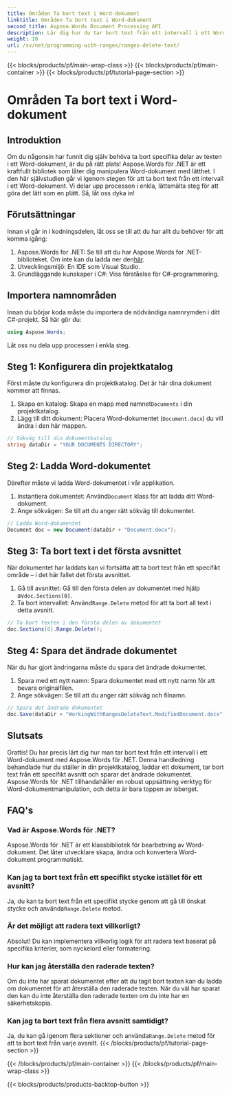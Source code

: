```yaml
---
title: Områden Ta bort text i Word-dokument
linktitle: Områden Ta bort text i Word-dokument
second_title: Aspose.Words Document Processing API
description: Lär dig hur du tar bort text från ett intervall i ett Word-dokument med Aspose.Words för .NET med denna steg-för-steg handledning. Perfekt för C#-utvecklare.
weight: 10
url: /sv/net/programming-with-ranges/ranges-delete-text/
---
```


{{< blocks/products/pf/main-wrap-class >}}
{{< blocks/products/pf/main-container >}}
{{< blocks/products/pf/tutorial-page-section >}}

# Områden Ta bort text i Word-dokument

## Introduktion

Om du någonsin har funnit dig själv behöva ta bort specifika delar av texten i ett Word-dokument, är du på rätt plats! Aspose.Words för .NET är ett kraftfullt bibliotek som låter dig manipulera Word-dokument med lätthet. I den här självstudien går vi igenom stegen för att ta bort text från ett intervall i ett Word-dokument. Vi delar upp processen i enkla, lättsmälta steg för att göra det lätt som en plätt. Så, låt oss dyka in!

## Förutsättningar

Innan vi går in i kodningsdelen, låt oss se till att du har allt du behöver för att komma igång:

1.  Aspose.Words for .NET: Se till att du har Aspose.Words for .NET-biblioteket. Om inte kan du ladda ner den[här](https://releases.aspose.com/words/net/).
2. Utvecklingsmiljö: En IDE som Visual Studio.
3. Grundläggande kunskaper i C#: Viss förståelse för C#-programmering.

## Importera namnområden

Innan du börjar koda måste du importera de nödvändiga namnrymden i ditt C#-projekt. Så här gör du:

```csharp
using Aspose.Words;
```

Låt oss nu dela upp processen i enkla steg.

## Steg 1: Konfigurera din projektkatalog

Först måste du konfigurera din projektkatalog. Det är här dina dokument kommer att finnas.

1.  Skapa en katalog: Skapa en mapp med namnet`Documents` i din projektkatalog.
2. Lägg till ditt dokument: Placera Word-dokumentet (`Document.docx`) du vill ändra i den här mappen.

```csharp
// Sökväg till din dokumentkatalog
string dataDir = "YOUR DOCUMENTS DIRECTORY";
```

## Steg 2: Ladda Word-dokumentet

Därefter måste vi ladda Word-dokumentet i vår applikation.

1.  Instantiera dokumentet: Använd`Document` klass för att ladda ditt Word-dokument.
2. Ange sökvägen: Se till att du anger rätt sökväg till dokumentet.

```csharp
// Ladda Word-dokumentet
Document doc = new Document(dataDir + "Document.docx");
```

## Steg 3: Ta bort text i det första avsnittet

När dokumentet har laddats kan vi fortsätta att ta bort text från ett specifikt område – i det här fallet det första avsnittet.

1.  Gå till avsnittet: Gå till den första delen av dokumentet med hjälp av`doc.Sections[0]`.
2.  Ta bort intervallet: Använd`Range.Delete` metod för att ta bort all text i detta avsnitt.

```csharp
// Ta bort texten i den första delen av dokumentet
doc.Sections[0].Range.Delete();
```

## Steg 4: Spara det ändrade dokumentet

När du har gjort ändringarna måste du spara det ändrade dokumentet.

1. Spara med ett nytt namn: Spara dokumentet med ett nytt namn för att bevara originalfilen.
2. Ange sökvägen: Se till att du anger rätt sökväg och filnamn.

```csharp
// Spara det ändrade dokumentet
doc.Save(dataDir + "WorkingWithRangesDeleteText.ModifiedDocument.docx");
```

## Slutsats

Grattis! Du har precis lärt dig hur man tar bort text från ett intervall i ett Word-dokument med Aspose.Words för .NET. Denna handledning behandlade hur du ställer in din projektkatalog, laddar ett dokument, tar bort text från ett specifikt avsnitt och sparar det ändrade dokumentet. Aspose.Words för .NET tillhandahåller en robust uppsättning verktyg för Word-dokumentmanipulation, och detta är bara toppen av isberget.

## FAQ's

### Vad är Aspose.Words för .NET?

Aspose.Words för .NET är ett klassbibliotek för bearbetning av Word-dokument. Det låter utvecklare skapa, ändra och konvertera Word-dokument programmatiskt.

### Kan jag ta bort text från ett specifikt stycke istället för ett avsnitt?

 Ja, du kan ta bort text från ett specifikt stycke genom att gå till önskat stycke och använda`Range.Delete` metod.

### Är det möjligt att radera text villkorligt?

Absolut! Du kan implementera villkorlig logik för att radera text baserat på specifika kriterier, som nyckelord eller formatering.

### Hur kan jag återställa den raderade texten?

Om du inte har sparat dokumentet efter att du tagit bort texten kan du ladda om dokumentet för att återställa den raderade texten. När du väl har sparat den kan du inte återställa den raderade texten om du inte har en säkerhetskopia.

### Kan jag ta bort text från flera avsnitt samtidigt?

 Ja, du kan gå igenom flera sektioner och använda`Range.Delete` metod för att ta bort text från varje avsnitt.
{{< /blocks/products/pf/tutorial-page-section >}}

{{< /blocks/products/pf/main-container >}}
{{< /blocks/products/pf/main-wrap-class >}}

{{< blocks/products/products-backtop-button >}}

